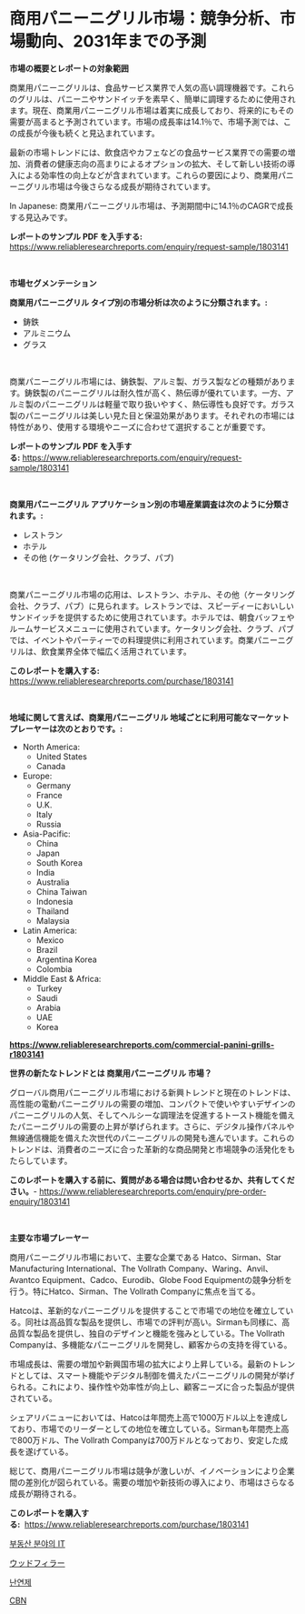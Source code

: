 <p><h1>商用パニーニグリル市場：競争分析、市場動向、2031年までの予測</h1></p><p><strong>市場の概要とレポートの対象範囲</strong></p>
<p><p>商業用パニーニグリルは、食品サービス業界で人気の高い調理機器です。これらのグリルは、パニーニやサンドイッチを素早く、簡単に調理するために使用されます。現在、商業用パニーニグリル市場は着実に成長しており、将来的にもその需要が高まると予測されています。市場の成長率は14.1％で、市場予測では、この成長が今後も続くと見込まれています。</p><p>最新の市場トレンドには、飲食店やカフェなどの食品サービス業界での需要の増加、消費者の健康志向の高まりによるオプションの拡大、そして新しい技術の導入による効率性の向上などが含まれています。これらの要因により、商業用パニーニグリル市場は今後さらなる成長が期待されています。</p><p>In Japanese: 商業用パニーニグリル市場は、予測期間中に14.1％のCAGRで成長する見込みです。</p></p>
<p><strong>レポートのサンプル PDF を入手する:</strong> <a href="https://www.reliableresearchreports.com/enquiry/request-sample/1803141">https://www.reliableresearchreports.com/enquiry/request-sample/1803141</a></p>
<p>&nbsp;</p>
<p><strong>市場セグメンテーション</strong></p>
<p><strong>商業用パニーニグリル タイプ別の市場分析は次のように分類されます。:</strong></p>
<p><ul><li>鋳鉄</li><li>アルミニウム</li><li>グラス</li></ul></p>
<p>&nbsp;</p>
<p><p>商業パニーニグリル市場には、鋳鉄製、アルミ製、ガラス製などの種類があります。鋳鉄製のパニーニグリルは耐久性が高く、熱伝導が優れています。一方、アルミ製のパニーニグリルは軽量で取り扱いやすく、熱伝導性も良好です。ガラス製のパニーニグリルは美しい見た目と保温効果があります。それぞれの市場には特性があり、使用する環境やニーズに合わせて選択することが重要です。</p></p>
<p><strong>レポートのサンプル PDF を入手する:</strong>&nbsp;<a href="https://www.reliableresearchreports.com/enquiry/request-sample/1803141">https://www.reliableresearchreports.com/enquiry/request-sample/1803141</a></p>
<p>&nbsp;</p>
<p><strong> 商業用パニーニグリル アプリケーション別の市場産業調査は次のように分類されます。:</strong></p>
<p><ul><li>レストラン</li><li>ホテル</li><li>その他 (ケータリング会社、クラブ、パブ)</li></ul></p>
<p>&nbsp;</p>
<p><p>商業パニーニグリル市場の応用は、レストラン、ホテル、その他（ケータリング会社、クラブ、パブ）に見られます。レストランでは、スピーディーにおいしいサンドイッチを提供するために使用されています。ホテルでは、朝食バッフェやルームサービスメニューに使用されています。ケータリング会社、クラブ、パブでは、イベントやパーティーでの料理提供に利用されています。商業パニーニグリルは、飲食業界全体で幅広く活用されています。</p></p>
<p><strong>このレポートを購入する:</strong>&nbsp; <a href="https://www.reliableresearchreports.com/purchase/1803141">https://www.reliableresearchreports.com/purchase/1803141</a></p>
<p>&nbsp;</p>
<p><strong>地域に関して言えば、商業用パニーニグリル 地域ごとに利用可能なマーケットプレーヤーは次のとおりです。:</strong></p>
<p><ul>
    <li>
        North America:
        <ul>
            <li>United States</li>
            <li>Canada</li>
        </ul>
    </li>
    <li>
        Europe:
        <ul>
            <li>Germany</li>
            <li>France</li>
            <li>U.K.</li>
            <li>Italy</li>
            <li>Russia</li>
        </ul>
    </li>
    <li>
        Asia-Pacific:
        <ul>
            <li>China</li>
            <li>Japan</li>
            <li>South Korea</li>
            <li>India</li>
            <li>Australia</li>
            <li>China Taiwan</li>
            <li>Indonesia</li>
            <li>Thailand</li>
            <li>Malaysia</li>
        </ul>
    </li>
    <li>
        Latin America:
        <ul>
            <li>Mexico</li>
            <li>Brazil</li>
            <li>Argentina Korea</li>
            <li>Colombia</li>
        </ul>
    </li>
    <li>
        Middle East & Africa:
        <ul>
            <li>Turkey</li>
            <li>Saudi</li>
            <li>Arabia</li>
            <li>UAE</li>
            <li>Korea</li>
        </ul>
    </li>
    </ul></p>
<p><strong><a href="https://www.reliableresearchreports.com/commercial-panini-grills-r1803141">https://www.reliableresearchreports.com/commercial-panini-grills-r1803141</a></strong>&nbsp;</p>
<p><strong>世界の新たなトレンドとは 商業用パニーニグリル 市場？</strong></p>
<p><p>グローバル商用パニーニグリル市場における新興トレンドと現在のトレンドは、高性能の電動パニーニグリルの需要の増加、コンパクトで使いやすいデザインのパニーニグリルの人気、そしてヘルシーな調理法を促進するトースト機能を備えたパニーニグリルの需要の上昇が挙げられます。さらに、デジタル操作パネルや無線通信機能を備えた次世代のパニーニグリルの開発も進んでいます。これらのトレンドは、消費者のニーズに合った革新的な商品開発と市場競争の活発化をもたらしています。</p></p>
<p><strong>このレポートを購入する前に、質問がある場合は問い合わせるか、共有してください。</strong>- <a href="https://www.reliableresearchreports.com/enquiry/pre-order-enquiry/1803141">https://www.reliableresearchreports.com/enquiry/pre-order-enquiry/1803141</a></p>
<p>&nbsp;</p>
<p><strong>主要な市場プレーヤー</strong></p>
<p><p>商用パニーニグリル市場において、主要な企業である Hatco、Sirman、Star Manufacturing International、The Vollrath Company、Waring、Anvil、Avantco Equipment、Cadco、Eurodib、Globe Food Equipmentの競争分析を行う。特にHatco、Sirman、The Vollrath Companyに焦点を当てる。</p><p>Hatcoは、革新的なパニーニグリルを提供することで市場での地位を確立している。同社は高品質な製品を提供し、市場での評判が高い。Sirmanも同様に、高品質な製品を提供し、独自のデザインと機能を強みとしている。The Vollrath Companyは、多機能なパニーニグリルを開発し、顧客からの支持を得ている。</p><p>市場成長は、需要の増加や新興国市場の拡大により上昇している。最新のトレンドとしては、スマート機能やデジタル制御を備えたパニーニグリルの開発が挙げられる。これにより、操作性や効率性が向上し、顧客ニーズに合った製品が提供されている。</p><p>シェアリバニューにおいては、Hatcoは年間売上高で1000万ドル以上を達成しており、市場でのリーダーとしての地位を確立している。Sirmanも年間売上高で800万ドル、The Vollrath Companyは700万ドルとなっており、安定した成長を遂げている。</p><p>総じて、商用パニーニグリル市場は競争が激しいが、イノベーションにより企業間の差別化が図られている。需要の増加や新技術の導入により、市場はさらなる成長が期待される。</p></p>
<p><strong>このレポートを購入する:</strong>&nbsp;&nbsp;<a href="https://www.reliableresearchreports.com/purchase/1803141">https://www.reliableresearchreports.com/purchase/1803141</a></p>
<p><p><a href="https://medium.com/@daveblock56/%EB%B6%80%EB%8F%99%EC%82%B0-%EC%8B%9C%EC%9E%A5%EC%97%90%EC%84%9C%EC%9D%98-it-%EC%84%B1%EA%B3%B5%EC%A0%81%EC%9D%B8-%EB%B9%84%EC%A6%88%EB%8B%88%EC%8A%A4-%EC%A0%84%EB%9E%B5%EC%9D%98-%EC%97%B4%EC%87%A0-2031%EB%85%84%EA%B9%8C%EC%A7%80%EC%9D%98-%EC%98%88%EC%83%81-c5530b8b8b52">부동산 분야의 IT</a></p><p><a href="https://medium.com/@rodhoppe07/%E6%9C%A8%E6%9D%90%E3%83%95%E3%82%A3%E3%83%A9%E3%83%BC%E5%B8%82%E5%A0%B4-2031%E5%B9%B4%E3%81%BE%E3%81%A7%E3%81%AE%E3%83%88%E3%83%AC%E3%83%B3%E3%83%89-%E4%BA%88%E6%B8%AC-%E7%AB%B6%E4%BA%89%E5%88%86%E6%9E%90-81e1f2d2cf35">ウッドフィラー</a></p><p><a href="https://medium.com/@jeralderzog65756e/%ED%99%94%EC%9E%AC-%EC%96%B5%EC%A0%9C%EC%A0%9C-%EC%8B%9C%EC%9E%A5-%EC%A0%90%EC%9C%A0%EC%9C%A8-%EC%A7%84%ED%99%94-%EB%B0%8F-%EC%8B%9C%EC%9E%A5-%EC%84%B1%EC%9E%A5-%EB%8F%99%ED%96%A5-2024-2031%EB%85%84-b1cf749ee6af">난연제</a></p><p><a href="https://medium.com/@abdielkilback/cbn%E3%83%9E%E3%83%BC%E3%82%B1%E3%83%83%E3%83%88%E3%82%A4%E3%83%B3%E3%82%B5%E3%82%A4%E3%83%88-%E5%B8%82%E5%A0%B4%E3%83%88%E3%83%AC%E3%83%B3%E3%83%89-%E6%88%90%E9%95%B7-2024%E5%B9%B4%E3%81%8B%E3%82%892031%E5%B9%B4%E3%81%BE%E3%81%A7%E3%81%AE%E4%BA%88%E6%B8%AC-6449bc78bbdd">CBN</a></p></p>